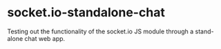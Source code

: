 # socket.io-standalone-chat
Testing out the functionality of the socket.io JS module through a stand-alone chat web app. 
